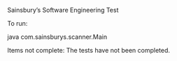 Sainsbury’s Software Engineering Test

To run:

java com.sainsburys.scanner.Main


Items not complete:
The tests have not been completed.



